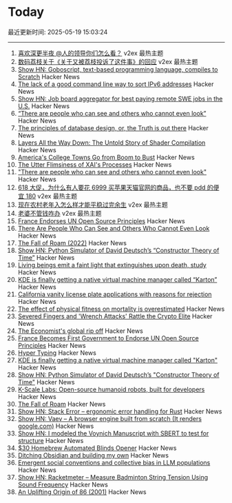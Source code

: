# Today

最近更新时间: 2025-05-19 15:03:24

--- 
1. [喜欢深更半夜 @人的领导你们怎么看？](https://www.v2ex.com/t/1132635) v2ex 最热主题
2. [数码荔枝关于《关于又被荔枝投诉了这件事》的回应](https://www.v2ex.com/t/1132599) v2ex 最热主题
3. [Show HN: Goboscript, text-based programming language, compiles to Scratch](https://github.com/aspizu/goboscript) Hacker News
4. [The lack of a good command line way to sort IPv6 addresses](https://utcc.utoronto.ca/~cks/space/blog/unix/SortingIPv6Addresses) Hacker News
5. [Show HN: Job board aggregator for best paying remote SWE jobs in the U.S.](https://www.remoteswe.fyi) Hacker News
6. [“There are people who can see and others who cannot even look”](https://worldhistory.substack.com/p/there-are-people-who-can-see-and) Hacker News
7. [The principles of database design, or, the Truth is out there](https://ebellani.github.io/blog/2025/the-principles-of-database-design-or-the-truth-is-out-there/) Hacker News
8. [Layers All the Way Down: The Untold Story of Shader Compilation](https://moonside.games/posts/layers-all-the-way-down/) Hacker News
9. [America's College Towns Go from Boom to Bust](https://www.wsj.com/us-news/education/college-towns-economy-macomb-illinois-aae84dcc) Hacker News
10. [The Utter Flimsiness of XAI's Processes](https://smol.news/p/the-utter-flimsiness-of-xais-processes) Hacker News
11. ["There are people who can see and others who cannot even look"](https://worldhistory.substack.com/p/there-are-people-who-can-see-and) Hacker News
12. [618 大促，为什么有人要花 6999 买苹果天猫官网的商品，也不要 pdd 的便宜 180](https://www.v2ex.com/t/1132608) v2ex 最热主题
13. [现在农村老年入怎么样才能平稳过完余生](https://www.v2ex.com/t/1132607) v2ex 最热主题
14. [老婆不管钱咋办](https://www.v2ex.com/t/1132606) v2ex 最热主题
15. [France Endorses UN Open Source Principles](https://social.numerique.gouv.fr/@codegouvfr/114529954373492878) Hacker News
16. [There Are People Who Can See and Others Who Cannot Even Look](https://worldhistory.substack.com/p/there-are-people-who-can-see-and) Hacker News
17. [The Fall of Roam (2022)](https://every.to/superorganizers/the-fall-of-roam) Hacker News
18. [Show HN: Python Simulator of David Deutsch’s “Constructor Theory of Time”](https://github.com/gvelesandro/constructor-theory-simulator) Hacker News
19. [Living beings emit a faint light that extinguishes upon death, study](https://phys.org/news/2025-05-emit-faint-extinguishes-death.html) Hacker News
20. [KDE is finally getting a native virtual machine manager called “Karton”](https://www.neowin.net/news/kde-is-finally-getting-a-native-virtual-machine-manager-called-karton/) Hacker News
21. [California vanity license plate applications with reasons for rejection](https://github.com/veltman/ca-license-plates) Hacker News
22. [The effect of physical fitness on mortality is overestimated](https://www.uu.se/en/press/press-releases/2025/2025-05-15-the-effect-of-physical-fitness-on-mortality-is-overestimated) Hacker News
23. [Severed Fingers and 'Wrench Attacks' Rattle the Crypto Elite](https://www.wsj.com/finance/currencies/crypto-industry-robberies-attacks-32c2867a) Hacker News
24. [The Economist's global rip off](https://halcrawford.substack.com/p/the-economists-global-rip-off) Hacker News
25. [France Becomes First Government to Endorse UN Open Source Principles](https://social.numerique.gouv.fr/@codegouvfr/114529954373492878) Hacker News
26. [Hyper Typing](https://pscanf.com/s/341/) Hacker News
27. [KDE is finally getting a native virtual machine manager called "Karton"](https://www.neowin.net/news/kde-is-finally-getting-a-native-virtual-machine-manager-called-karton/) Hacker News
28. [Show HN: Python Simulator of David Deutsch’s "Constructor Theory of Time"](https://github.com/gvelesandro/constructor-theory-simulator) Hacker News
29. [K-Scale Labs: Open-source humanoid robots, built for developers](https://www.kscale.dev/) Hacker News
30. [The Fall of Roam](https://every.to/superorganizers/the-fall-of-roam) Hacker News
31. [Show HN: Stack Error – ergonomic error handling for Rust](https://github.com/gmcgoldr/stackerror) Hacker News
32. [Show HN: Vaev – A browser engine built from scratch (It renders google.com)](https://github.com/skift-org/vaev) Hacker News
33. [Show HN: I modeled the Voynich Manuscript with SBERT to test for structure](https://github.com/brianmg/voynich-nlp-analysis) Hacker News
34. [$30 Homebrew Automated Blinds Opener](https://sifter.org/~simon/journal/20240718.html) Hacker News
35. [Ditching Obsidian and building my own](https://amberwilliams.io/blogs/building-my-own-pkms) Hacker News
36. [Emergent social conventions and collective bias in LLM populations](https://www.science.org/doi/10.1126/sciadv.adu9368) Hacker News
37. [Show HN: Racketmeter – Measure Badminton String Tension Using Sound Frequency](https://www.racketmeter.com/) Hacker News
38. [An Uplifting Origin of 86 (2001)](https://muse.jhu.edu/article/2832) Hacker News
